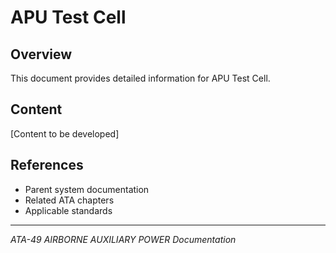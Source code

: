 # APU Test Cell

## Overview

This document provides detailed information for APU Test Cell.

## Content

[Content to be developed]

## References

- Parent system documentation
- Related ATA chapters
- Applicable standards

---

*ATA-49 AIRBORNE AUXILIARY POWER Documentation*
